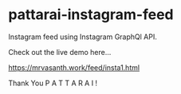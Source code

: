 # pattarai-instagram-feed
Instagram feed using Instagram GraphQl API.

Check out the live demo here...

https://mrvasanth.work/feed/insta1.html

Thank You P A T T A R A I !
